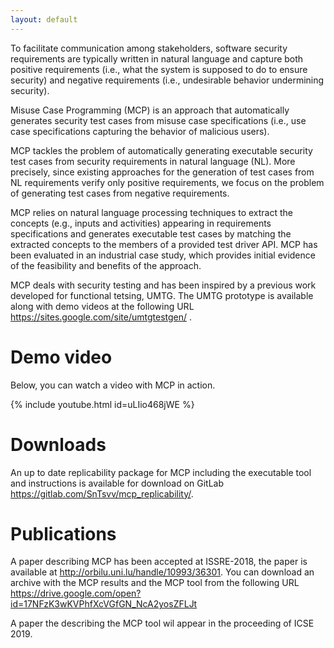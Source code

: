 ```yaml
---
layout: default
---
```


To facilitate communication among stakeholders, software security requirements are typically written in natural language and capture both positive requirements (i.e., what the system is supposed to do to ensure security) and negative requirements (i.e., undesirable behavior undermining security).

Misuse Case Programming (MCP) is an approach that automatically generates security test cases from misuse case specifications (i.e., use case specifications capturing the behavior of malicious users).

MCP tackles the problem of automatically generating executable security test cases from security requirements in natural language (NL). More precisely, since existing approaches for the generation of test cases from NL requirements verify only positive requirements, we focus on the problem of generating test cases from negative requirements.
 
MCP relies on natural language processing techniques to extract the concepts (e.g., inputs and activities) appearing in requirements specifications and generates executable test cases by matching the extracted concepts to the members of a provided test driver API. MCP has been evaluated in an industrial case study, which provides initial evidence of the feasibility and benefits of the approach.

MCP deals with security testing and has been inspired by a previous work developed for functional tetsing, UMTG. The UMTG prototype is available along with demo videos at the following URL https://sites.google.com/site/umtgtestgen/ .

# Demo video

Below, you can watch a video with MCP in action.

{% include youtube.html id=uLIio468jWE %}



# Downloads

An up to date replicability package for MCP including the executable tool and instructions is available for download on GitLab https://gitlab.com/SnTsvv/mcp_replicability/.


# Publications

A paper describing MCP has been accepted at ISSRE-2018, the paper is available at http://orbilu.uni.lu/handle/10993/36301.
You can download an archive with the MCP results and the MCP tool from the following URL https://drive.google.com/open?id=17NFzK3wKVPhfXcVGfGN_NcA2yosZFLJt

A paper the describing the MCP tool wil appear in the proceeding of ICSE 2019.




